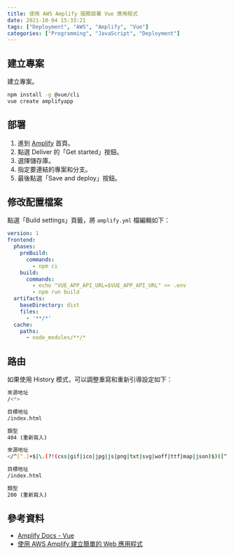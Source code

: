 ```yaml
---
title: 使用 AWS Amplify 服務部署 Vue 應用程式
date: 2021-10-04 15:33:21
tags: ["Deployment", "AWS", "Amplify", "Vue"]
categories: ["Programming", "JavaScript", "Deployment"]
---
```


## 建立專案

建立專案。

```bash
npm install -g @vue/cli
vue create amplifyapp
```

## 部署

1. 進到 [Amplify](https://ap-northeast-2.console.aws.amazon.com/amplify/home) 首頁。
2. 點選 Deliver 的「Get started」按鈕。
3. 選擇儲存庫。
4. 指定要連結的專案和分支。
5. 最後點選「Save and deploy」按鈕。

## 修改配置檔案

點選「Build settings」頁籤，將 `amplify.yml` 檔編輯如下：

```yaml
version: 1
frontend:
  phases:
    preBuild:
      commands:
        - npm ci
    build:
      commands:
        - echo "VUE_APP_API_URL=$VUE_APP_API_URL" >> .env 
        - npm run build
  artifacts:
    baseDirectory: dist
    files:
      - '**/*'
  cache:
    paths:
      - node_modules/**/*
```

## 路由

如果使用 History 模式，可以調整重寫和重新引導設定如下：

```bash
來源地址
/<*>

目標地址
/index.html

類型
404 (重新寫入)
```

```bash
來源地址
</^[^.]+$|\.(?!(css|gif|ico|jpg|js|png|txt|svg|woff|ttf|map|json)$)([^.]+$)/>

目標地址
/index.html

類型
200 (重新寫入)
```

## 參考資料

- [Amplify Docs - Vue](https://docs.amplify.aws/start/q/integration/vue/)
- [使用 AWS Amplify 建立簡單的 Web 應用程式](https://aws.amazon.com/tw/getting-started/hands-on/build-react-app-amplify-graphql/)
